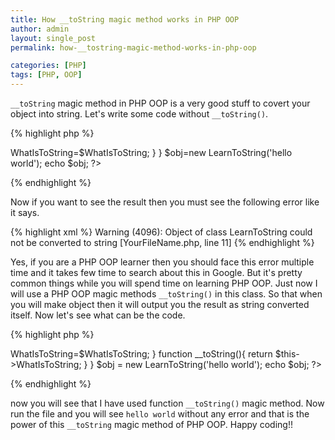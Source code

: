 ```yaml
---
title: How __toString magic method works in PHP OOP
author: admin
layout: single_post
permalink: how-__tostring-magic-method-works-in-php-oop

categories: [PHP]
tags: [PHP, OOP]
---
```

`__toString` magic method in PHP OOP is a very good stuff to covert your object into string. Let's write some code without `__toString()`.

{% highlight php %}
<?php
class LearnToString{
    public $WhatIsToString;
    function __construct($WhatIsToString){
        $this->WhatIsToString=$WhatIsToString;
    }
}
$obj=new LearnToString('hello world');
echo $obj;
?>
{% endhighlight %}

Now if you want to see the result then you must see the following error like it says.

{% highlight xml %}
Warning (4096): Object of class LearnToString could not be converted to string [YourFileName.php, line 11]
{% endhighlight %}

Yes, if you are a PHP OOP learner then you should face this error multiple time and it takes few time to search about this in Google. But it's pretty common things while you will spend time on learning PHP OOP. Just now I will use a PHP OOP magic methods `__toString()` in this class. So that when you will make object then it will output you the result as string converted itself. Now let's see what can be the code.

{% highlight php %}
<?php
class LearnToString{
    public $WhatIsToString;
    function __construct($WhatIsToString){
        $this->WhatIsToString=$WhatIsToString;
    }
    function __toString(){
        return $this->WhatIsToString;
    }
}
$obj = new LearnToString('hello world');
echo $obj;
?>
{% endhighlight %}

now you will see that I have used function `__toString()` magic method. Now run the file and you will see `hello world` without any error and that is the power of this `__toString` magic method of PHP OOP. Happy coding!!